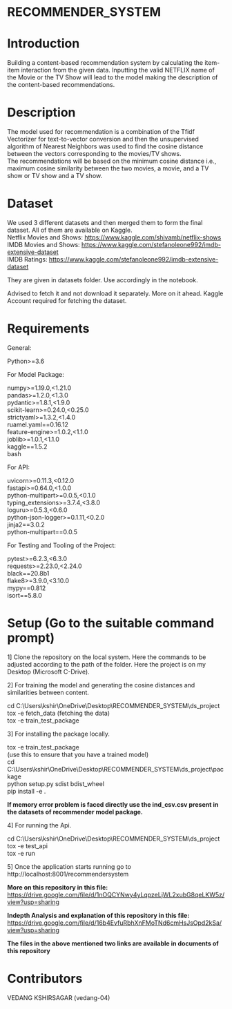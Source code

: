 # RECOMMENDER_SYSTEM

# Introduction

Building a content-based recommendation system by calculating the item-item interaction from the given data. Inputting the valid NETFLIX name of the Movie or the TV Show will lead to the model making the description of the content-based recommendations.<br>

# Description

The model used for recommendation is a combination of the Tfidf Vectorizer for text-to-vector conversion and then the unsupervised algorithm of Nearest Neighbors was used to find the cosine distance between the vectors corresponding to the movies/TV shows.<br> The recommendations will be based on the minimum cosine distance i.e., maximum cosine similarity between the two movies, a movie, and a TV show or TV show and a TV show.<br>

# Dataset

We used 3 different datasets and then merged them to form the final dataset. All of them are available on Kaggle.<br>
Netflix Movies and Shows: https://www.kaggle.com/shivamb/netflix-shows <br>
IMDB Movies and Shows: https://www.kaggle.com/stefanoleone992/imdb-extensive-dataset <br>
IMDB Ratings: https://www.kaggle.com/stefanoleone992/imdb-extensive-dataset <be>  

They are given in datasets folder. Use accordingly in the notebook.


Advised to fetch it and not download it separately. More on it ahead. Kaggle Account required for fetching the dataset. <br>

# Requirements

General:<br>

Python>=3.6<br>

For Model Package:<br>

numpy>=1.19.0,<1.21.0<br>
pandas>=1.2.0,<1.3.0<br>
pydantic>=1.8.1,<1.9.0<br>
scikit-learn>=0.24.0,<0.25.0<br>
strictyaml>=1.3.2,<1.4.0<br>
ruamel.yaml==0.16.12<br>
feature-engine>=1.0.2,<1.1.0<br>
joblib>=1.0.1,<1.1.0<br>
kaggle==1.5.2<br>
bash<br>

For API:

uvicorn>=0.11.3,<0.12.0<br>
fastapi>=0.64.0,<1.0.0<br>
python-multipart>=0.0.5,<0.1.0<br>
typing_extensions>=3.7.4,<3.8.0<br>
loguru>=0.5.3,<0.6.0<br>
python-json-logger>=0.1.11,<0.2.0<br>
jinja2==3.0.2<br>
python-multipart==0.0.5<br>

For Testing and Tooling of the Project:<br>

pytest>=6.2.3,<6.3.0<br>
requests>=2.23.0,<2.24.0<br>
black==20.8b1<br>
flake8>=3.9.0,<3.10.0<br>
mypy==0.812<br>
isort==5.8.0<br>

# Setup (Go to the suitable command prompt)

1] Clone the repository on the local system. Here the commands to be adjusted according to the path of the folder. Here the project is on my Desktop (Microsoft C-Drive). <br>

2] For training the model and generating the cosine distances and similarities between content.<br>

cd C:\Users\kshir\OneDrive\Desktop\RECOMMENDER_SYSTEM\ds_project<br>
tox -e fetch_data (fetching the data)<br>
tox -e train_test_package<br>

3] For installing the package locally.<br>

tox -e train_test_package<br>
(use this to ensure that you have a trained model)<br>
cd C:\Users\kshir\OneDrive\Desktop\RECOMMENDER_SYSTEM\ds_project\package<br>
python setup.py sdist bdist_wheel<br>
pip install -e .<br>

**If memory error problem is faced directly use the ind_csv.csv present in the datasets of recommender model package.**<br>

4] For running the Api.<br>

cd C:\Users\kshir\OneDrive\Desktop\RECOMMENDER_SYSTEM\ds_project<br>
tox -e test_api<br>
tox -e run<br>

5] Once the application starts running go to http://localhost:8001/recommendersystem

**More on this repository in this file:** https://drive.google.com/file/d/1nOQCYNwy4yLqpzeLjWL2xubG8qeLKW5z/view?usp=sharing<br>

**Indepth Analysis and explanation of this repository in this file:** https://drive.google.com/file/d/16b4EvfuRbhXnFMoTNd6cmHsJsOpd2kSa/view?usp=sharing<br>

**The files in the above mentioned two links are available in documents of this repository**<br>

# Contributors

VEDANG KSHIRSAGAR (vedang-04)<br>

